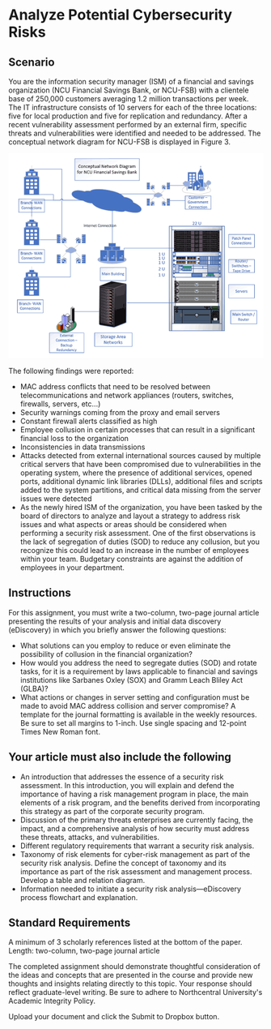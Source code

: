 # Analyze Potential Cybersecurity Risks

## Scenario

You are the information security manager (ISM) of a financial and savings organization (NCU Financial Savings Bank, or NCU-FSB) with a clientele base of 250,000 customers averaging 1.2 million transactions per week. The IT infrastructure consists of 10 servers for each of the three locations: five for local production and five for replication and redundancy. After a recent vulnerability assessment performed by an external firm, specific threats and vulnerabilities were identified and needed to be addressed. The conceptual network diagram for NCU-FSB is displayed in Figure 3.

![figure_3.png](figure_3.png)

The following findings were reported:

- MAC address conflicts that need to be resolved between telecommunications and network appliances (routers, switches, firewalls, servers, etc...)
- Security warnings coming from the proxy and email servers
- Constant firewall alerts classified as high
- Employee collusion in certain processes that can result in a significant financial loss to the organization
- Inconsistencies in data transmissions
- Attacks detected from external international sources caused by multiple critical servers that have been compromised due to vulnerabilities in the operating system, where the presence of additional services, opened ports, additional dynamic link libraries (DLLs), additional files and scripts added to the system partitions, and critical data missing from the server issues were detected
- As the newly hired ISM of the organization, you have been tasked by the board of directors to analyze and layout a strategy to address risk issues and what aspects or areas should be considered when performing a security risk assessment. One of the first observations is the lack of segregation of duties (SOD) to reduce any collusion, but you recognize this could lead to an increase in the number of employees within your team. Budgetary constraints are against the addition of employees in your department.

## Instructions

For this assignment, you must write a two-column, two-page journal article presenting the results of your analysis and initial data discovery (eDiscovery) in which you briefly answer the following questions:

- What solutions can you employ to reduce or even eliminate the possibility of collusion in the financial organization?
- How would you address the need to segregate duties (SOD) and rotate tasks, for it is a requirement by laws applicable to financial and savings institutions like Sarbanes Oxley (SOX) and Gramm Leach Bliley Act (GLBA)?
- What actions or changes in server setting and configuration must be made to avoid MAC address collision and server compromise?
A template for the journal formatting is available in the weekly resources. Be sure to set all margins to 1-inch. Use single spacing and 12-point Times New Roman font.

## Your article must also include the following

- An introduction that addresses the essence of a security risk assessment. In this introduction, you will explain and defend the importance of having a risk management program in place, the main elements of a risk program, and the benefits derived from incorporating this strategy as part of the corporate security program.
- Discussion of the primary threats enterprises are currently facing, the impact, and a comprehensive analysis of how security must address these threats, attacks, and vulnerabilities.
- Different regulatory requirements that warrant a security risk analysis.
- Taxonomy of risk elements for cyber-risk management as part of the security risk analysis. Define the concept of taxonomy and its importance as part of the risk assessment and management process. Develop a table and relation diagram.
- Information needed to initiate a security risk analysis—eDiscovery process flowchart and explanation.

## Standard Requirements

A minimum of 3 scholarly references listed at the bottom of the paper.
Length: two-column, two-page journal article

The completed assignment should demonstrate thoughtful consideration of the ideas and concepts that are presented in the course and provide new thoughts and insights relating directly to this topic. Your response should reflect graduate-level writing. Be sure to adhere to Northcentral University's Academic Integrity Policy.

Upload your document and click the Submit to Dropbox button.
